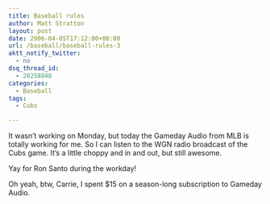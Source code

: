 ```yaml
---
title: Baseball rules
author: Matt Stratton
layout: post
date: 2006-04-05T17:12:00+00:00
url: /baseball/baseball-rules-3
aktt_notify_twitter:
  - no
dsq_thread_id:
  - 28258848
categories:
  - Baseball
tags:
  - Cubs

---
```

It wasn&#8217;t working on Monday, but today the Gameday Audio from MLB is totally working for me. So I can listen to the WGN radio broadcast of the Cubs game. It&#8217;s a little choppy and in and out, but still awesome.

Yay for Ron Santo during the workday!

Oh yeah, btw, Carrie, I spent $15 on a season-long subscription to Gameday Audio.
